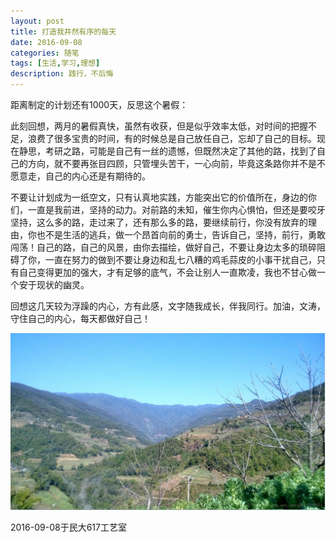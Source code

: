 ```yaml
---
layout: post
title: 打造我井然有序的每天
date: 2016-09-08
categories: 随笔
tags: [生活,学习,理想]
description: 践行，不后悔
---
```



距离制定的计划还有1000天，反思这个暑假：

此刻回想，两月的暑假真快，虽然有收获，但是似乎效率太低，对时间的把握不足，浪费了很多宝贵的时间，有的时候总是自己放任自己，忘却了自己的目标。现在静思，考研之路，可能是自己有一丝的遗憾，但既然决定了其他的路，找到了自己的方向，就不要再张目四顾，只管埋头苦干，一心向前，毕竟这条路你并不是不愿意走，自己的内心还是有期待的。

不要让计划成为一纸空文，只有认真地实践，方能突出它的价值所在，身边的你们，一直是我前进，坚持的动力。对前路的未知，催生你内心惧怕，但还是要咬牙坚持，这么多的路，走过来了，还有那么多的路，要继续前行，你没有放弃的理由，你也不是生活的逃兵，做一个昂首向前的勇士，告诉自己，坚持，前行，勇敢闯荡！自己的路，自己的风景，由你去描绘，做好自己，不要让身边太多的琐碎阻碍了你，一直在努力的做到不要让身边和乱七八糟的鸡毛蒜皮的小事干扰自己，只有自己变得更加的强大，才有足够的底气，不会让别人一直欺凌，我也不甘心做一个安于现状的幽灵。

回想这几天较为浮躁的内心，方有此感，文字随我成长，伴我同行。加油，文涛，守住自己的内心，每天都做好自己！

![这里写图片描述](/images/blog/my_home_mountain.jpg)

2016-09-08于民大617工艺室
